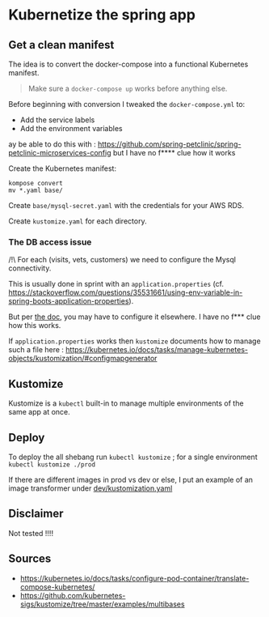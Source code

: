 # Kubernetize the spring app

## Get a clean manifest
The idea is to convert the docker-compose into a functional Kubernetes manifest.

> Make sure a `docker-compose up` works before anything else.

Before beginning with conversion I tweaked the `docker-compose.yml` to:
- Add the service labels
- Add the environment variables

ay be able to do this with : https://github.com/spring-petclinic/spring-petclinic-microservices-config but I have no f**** clue how it works

Create the Kubernetes manifest:
```shell
kompose convert
mv *.yaml base/
```

Create `base/mysql-secret.yaml` with the credentials for your AWS RDS.

Create `kustomize.yaml` for each directory.

### The DB access issue

/!\ For each (visits, vets, customers) we need to configure the Mysql connectivity.

This is usually done in sprint with an `application.properties` (cf. https://stackoverflow.com/questions/35531661/using-env-variable-in-spring-boots-application-properties).

But per [the doc](https://github.com/Riduidel/spring-petclinic-microservices/tree/POEI#use-the-spring-mysql-profile), you may have to configure it elsewhere. I have no f*** clue how this works.

If `application.properties` works then `kustomize` documents how to manage such a file here : https://kubernetes.io/docs/tasks/manage-kubernetes-objects/kustomization/#configmapgenerator

## Kustomize
Kustomize is a `kubectl` built-in to manage multiple environments of the same app at once.

## Deploy
To deploy the all shebang run `kubectl kustomize` ; for a single environment `kubectl kustomize ./prod`

If there are different images in prod vs dev or else, I put an example of an image transformer under [dev/kustomization.yaml](dev/kustomization.yaml)

## Disclaimer

Not tested !!!!

## Sources
- https://kubernetes.io/docs/tasks/configure-pod-container/translate-compose-kubernetes/
- https://github.com/kubernetes-sigs/kustomize/tree/master/examples/multibases
